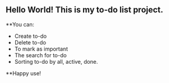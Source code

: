 
## Hello World! This is my to-do list project.


**You can: 
* Create to-do
* Delete to-do
* To mark as important
* The search for to-do
* Sorting to-do by all, active, done.


**Happy use!
